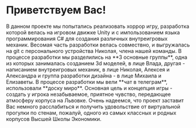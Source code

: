 <h1>Приветствуем Вас!</h1> 
В данном проекте мы попытались реализовать хоррор игру, разработка которой велась на игровом движке Unity и с импользованием языка программирования C# для создания
различных внутреигровых механик. Весомая часть разработки велась совмествно, и выгружалась на git c персонального устройства Николая, члена нашей команды. В процессе разработки мы
разделились на **3 основные группы**, одна из которых занималась созданием 3d моделей, в лице Влада, другая - написанием внутреигровых механик, в лице Николая, Алексея и Александра и 
группа разработки дизайна - в лице Михаила и Елизаветы. В процессе разработки мы вели **чат в телеграм**, использовали **доску миро**. Основная цель и концепция игры - создать у игрока
незабываемое, приятное чувство, передающее атмосферу корпуса на Львовке. Очень надеемся, что проект заставит Вас немного расслабиться и получить удовольствие от виртуальной
прогулки по стенам, пожалуй, одного из самых классных и родных корпусов Высшей Школы Экономики.


